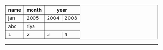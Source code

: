 <html>
<body>
<table border="1px">
<tr>
   <th>name</th>
   <th>month</th>
   <th colspan ="2">year</th>
   
   
</tr>
<tr>
   <td>jan</td>
   <td>2005</td>
   <td>2004</td>
   <td>2003</td>
</tr>
<tr>
<td>abc</td>
<td>riya</td>
</tr>
<tr>
<td>1</td>
<td>2</td>
<td>3</td>
<td>4</td>
</tr>
</table>
<tr>
<table border="1"><style="border-color:red",height="10px";width="20px">
</tr>
   </table>
   </body>
   </html>
   
